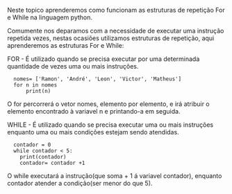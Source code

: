 Neste topico aprenderemos como funcionam as estruturas de repetição For e While na linguagem python.

Comumente nos deparamos com a necessidade de executar uma instrução repetida vezes, nestas ocasiões utilizamos estruturas de repetição, aqui aprenderemos as estruturas For e While:

FOR - É utilizado quando se precisa executar por uma determinada quantidade de vezes uma ou mais instruções. 
      
      nomes= ['Ramon', 'André', 'Leon', 'Victor', 'Matheus']
      for n in nomes
          print(n)
    
O for percorrerá o vetor nomes, elemento por elemento, e irá atribuir o elemento encontrado à variavel n e printando-a em seguida.
      
WHILE - É utilizado quando se precisa executar uma ou mais instruções enquanto uma ou mais condições estejam sendo atendidas.

      contador = 0
      while contador < 5:
        print(contador)
        contador= contador +1
        
O while executará a instrução(que soma + 1 á variavel contador), enquanto contador atender a condição(ser menor do que 5).

